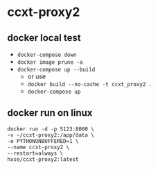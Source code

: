 # ccxt-proxy2

## docker local test
  * `docker-compose down`
  * `docker image prune -a`
  * `docker-compose up --build`
    * or use
    * `docker build --no-cache -t ccxt_proxy2 .`
    * `docker-compose up`

## docker run on linux

  ```
  docker run -d -p 5123:8000 \
  -v ~/ccxt-proxy2:/app/data \
  -e PYTHONUNBUFFERED=1 \
  --name ccxt-proxy2 \
  --restart=always \
  hxse/ccxt-proxy2:latest
  ```
